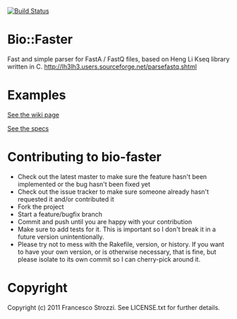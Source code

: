 [![Build Status](https://secure.travis-ci.org/fstrozzi/bioruby-faster.png?branch=master)](http://travis-ci.org/fstrozzi/bioruby-faster)

Bio::Faster
==========

Fast and simple parser for FastA / FastQ files, based on Heng Li Kseq library written in C.
http://lh3lh3.users.sourceforge.net/parsefastq.shtml

Examples
========

[See the wiki page](https://github.com/fstrozzi/bioruby-faster/wiki)

[See the specs](https://github.com/fstrozzi/bioruby-faster/blob/master/spec/parser_spec.rb)


Contributing to bio-faster
==========================
 
* Check out the latest master to make sure the feature hasn't been implemented or the bug hasn't been fixed yet
* Check out the issue tracker to make sure someone already hasn't requested it and/or contributed it
* Fork the project
* Start a feature/bugfix branch
* Commit and push until you are happy with your contribution
* Make sure to add tests for it. This is important so I don't break it in a future version unintentionally.
* Please try not to mess with the Rakefile, version, or history. If you want to have your own version, or is otherwise necessary, that is fine, but please isolate to its own commit so I can cherry-pick around it.

Copyright
=========

Copyright (c) 2011 Francesco Strozzi. See LICENSE.txt for
further details.

